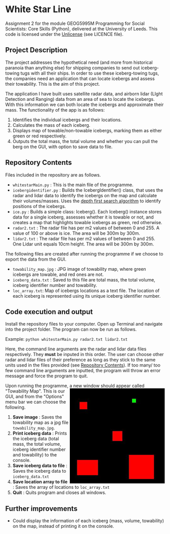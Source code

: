 # White Star Line
Assignment 2 for the module GEOG5995M Programming for Social Scientists: Core Skills (Python), delivered at the University of Leeds.
This code is licensed under the [Unlicense](https://unlicense.org) (see LICENCE file).

## Project Description
The project addresses the hypothetical need (and more from historical paranoia than anything else) for shipping companies to send out iceberg-towing tugs with all their ships. In order to use these iceberg-towing tugs, the companies need an application that can locate icebergs and assess their towability. This is the aim of this project.

The application I have built uses satellite radar data, and airborn lidar (LIght Detection and Ranging) data from an area of sea to locate the icebergs. With this information we can both locate the icebergs and approximate their mass. The functionality of the app is as follows:

1. Identifies the individual icebergs and their locations.
2. Calculates the mass of each iceberg.
3. Displays map of towable/non-towable icebergs, marking them as either green or red respectively.
4. Outputs the total mass, the total volume and whether you can pull the berg on the GUI, with option to save data to file.

## Repository Contents
Files included in the repository are as follows.
* `whitestarMain.py` : This is the main file of the programme.
* `icebergidentifier.py` : Builds the IcebergIdentifier() class, that uses the radar and lidar data to identify the icebergs on the map and calculate their volumes/masses. Uses the [depth first search algorithm](https://en.wikipedia.org/wiki/Depth-first_search) to identify positions of the icebergs.
* `ice.py` : Builds a simple class: Iceberg(). Each Iceberg() instance stores data for a single iceberg, assesses whether it is towable or not, and creates a map that highlights towable icebergs as green, red otherwise.
* `radar2.txt` : The radar file has per m2 values of between 0 and 255. A value of 100 or above is ice. The area will be 300m by 300m. 
* `lidar2.txt` : The radar file has per m2 values of between 0 and 255. One Lidar unit equals 10cm height. The area will be 300m by 300m. 

The following files are created after running the programme if we choose to export the data from the GUI.
* `towability_map.jpg` : JPG image of towability map, where green icebergs are towable, and red ones are not.
* `iceberg_data.txt` : Saved to this file are total mass, the total volume, iceberg identifier number and towability.
* `loc_array.txt`: Map of icebergs locations as a text file. The location of each iceberg is represented using its unique iceberg identifier number.

## Code execution and output
Install the repository files to your computer. Open up Terminal and navigate into the project folder. The program can now be run as follows.

Example:
`python whitestarMain.py radar2.txt lidar2.txt`

Here, the command line arguments are the radar and lidar data files respectively. They **must** be inputed in this order. The user can choose other radar and lidar files of their preference as long as they stick to the same units used in the files provided (see [Repository Contents](#repository-contents)). If too many/ too few command line arguments are inputted, the program will throw an error message and force the program to quit.

Upon running the programme, a new window should appear called "Towability Map". 
<img align="right" width="300" height="300" src="towability_map.jpg">
This is our GUI, and from the "Options" menu bar we can choose the following.
1. **Save image** : Saves the towability map as a jpg file `towability_map.jpg`.
2. **Print iceberg data** : Prints the iceberg data (total mass, the total volume, iceberg identifier number and towability) to the console.
3. **Save iceberg data to file** : Saves the iceberg data to `iceberg_data.txt`
4. **Save location array to file** : Saves the array of locations to `loc_array.txt`
5. **Quit** : Quits program and closes all windows.






## Further improvements
* Could display the information of each iceberg (mass, volume, towability) on the map, instead of printing it on the console.
